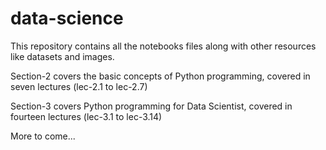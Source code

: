 # data-science
This repository contains all the notebooks files along with other resources like datasets and images.

Section-2 covers the basic concepts of Python programming, covered in seven lectures (lec-2.1 to lec-2.7)

Section-3 covers Python programming for Data Scientist, covered in fourteen lectures (lec-3.1 to lec-3.14)

More to come...
